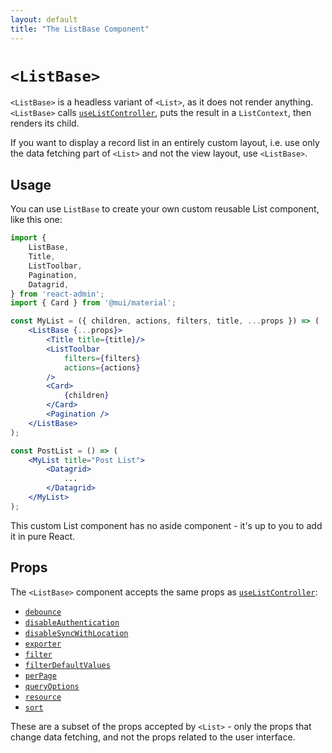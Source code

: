 ```yaml
---
layout: default
title: "The ListBase Component"
---
```


# `<ListBase>`

`<ListBase>` is a headless variant of `<List>`, as it does not render anything. `<ListBase>` calls [`useListController`](./useListController.md), puts the result in a `ListContext`, then renders its child. 

If you want to display a record list in an entirely custom layout, i.e. use only the data fetching part of `<List>` and not the view layout, use `<ListBase>`.

## Usage

You can use `ListBase` to create your own custom reusable List component, like this one:

```jsx
import { 
    ListBase,
    Title,
    ListToolbar,
    Pagination,
    Datagrid,
} from 'react-admin';
import { Card } from '@mui/material';

const MyList = ({ children, actions, filters, title, ...props }) => (
    <ListBase {...props}>
        <Title title={title}/>
        <ListToolbar
            filters={filters}
            actions={actions}
        />
        <Card>
            {children}
        </Card>
        <Pagination />
    </ListBase>
);

const PostList = () => (
    <MyList title="Post List">
        <Datagrid>
            ...
        </Datagrid>
    </MyList>
);
```

This custom List component has no aside component - it's up to you to add it in pure React.

## Props

The `<ListBase>` component accepts the same props as [`useListController`](./useListController.md):

* [`debounce`](./List.md#debounce)
* [`disableAuthentication`](./List.md#disableAuthentication)
* [`disableSyncWithLocation`](./List.md#disableSyncWithLocation)
* [`exporter`](./List.md#exporter)
* [`filter`](./List.md#filter-permanent-filter)
* [`filterDefaultValues`](./List.md#filterDefaultValues)
* [`perPage`](./List.md#perpage-pagination-size)
* [`queryOptions`](./List.md#queryOptions)
* [`resource`](./List.md#resource)
* [`sort`](./List.md#sort-default-sort-field-order)

These are a subset of the props accepted by `<List>` - only the props that change data fetching, and not the props related to the user interface.